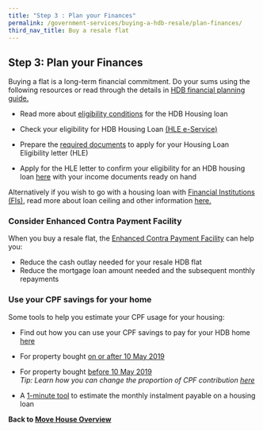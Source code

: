 ```yaml
---
title: "Step 3 : Plan your Finances"
permalink: /government-services/buying-a-hdb-resale/plan-finances/
third_nav_title: Buy a resale flat
---
```


## Step 3: Plan your Finances

Buying a flat is a long-term financial commitment. 
Do your sums using the following resources or read through the details in <a href="https://www.hdb.gov.sg/cs/infoweb/residential/financing-a-flat-purchase/step-by-step-guide-to-financial-planning" target="_blank">HDB financial planning guide.</a>


- Read more about <a href="https://hdb.gov.sg/cs/infoweb/residential/financing-a-flat-purchase/housing-loan-from-hdb/eligibility-conditions" target="_blank">eligibility conditions</a> for the HDB Housing loan

- Check your eligibility for HDB Housing Loan <a href="https://services2.hdb.gov.sg/webapp/BP13EligCheck/BP13SHome?strSystem=CHECK" target="_blank">(HLE e-Service)</a>

- Prepare the <a href="https://hdb.gov.sg/cs/infoweb/residential/financing-a-flat-purchase/housing-loan-from-hdb/income-guidelines-and-other-documents" target="_blank">required documents</a> to apply for your Housing Loan Eligibility letter (HLE)

- Apply for the HLE letter to confirm your eligibility for an HDB housing loan <a href="https://services2.hdb.gov.sg/webapp/BP27AWHLEApplication/BP27SHome" target="_blank">here</a> with your income documents ready on hand

Alternatively if you wish to go with a housing loan with <a href="https://eservices.mas.gov.sg/fid" target="_blank">Financial Institutions (FIs)</a>, read more about loan ceiling and other information <a href="https://hdb.gov.sg/cs/infoweb/residential/financing-a-flat-purchase/housing-loan-from-banks" target="_blank">here.</a>


### Consider Enhanced Contra Payment Facility

When you buy a resale flat, the <a href="https://www.hdb.gov.sg/cs/infoweb/residential/buying-a-flat/resale/schemes-and-grants/enhanced-contra-facility" target="_blank">Enhanced Contra Payment Facility</a> can help you:

- Reduce the cash outlay needed for your resale HDB flat
- Reduce the mortgage loan amount needed and the subsequent monthly repayments


### Use your CPF savings for your home

Some tools to help you estimate your CPF usage for your housing:

- Find out how you can use your CPF savings to pay for your HDB home <a href="https://www.cpf.gov.sg/Members/Schemes/schemes/housing/public-housing-scheme" target="_blank">here</a>

- For property bought <a href="https://www.cpf.gov.sg/eSvc/Web/Schemes/CpfHousingUsage/Input1" target="_blank">on or after 10 May 2019</a>

- For property bought <a href="https://www.cpf.gov.sg/eSvc/Web/Schemes/CpfHousingWithdrawalLimits/CpfHousingWithdrawalLimits" target="_blank">before 10 May 2019</a><br>
*Tip: Learn how you can change the proportion of CPF contribution <a href="https://www.cpf.gov.sg/members/FAQ/schemes/housing/housing-scheme/FAQDetails?category=housing&group=Housing+Scheme&ajfaqid=2185620&folderid=11415" target="_blank">here</a>*

- A <a href="https://www.cpf.gov.sg/eSvc/Web/Schemes/MonthlyInstallment/MonthlyInstallmentCalculate" target="_blank">1-minute tool</a> to estimate the monthly instalment payable on a housing loan

**Back to [Move House Overview](/government-services/move-house/overview/)**